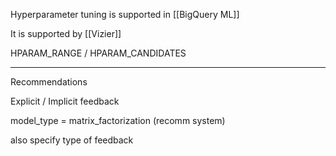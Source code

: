 
Hyperparameter tuning is supported in [[BigQuery ML]]

It is supported by [[Vizier]]

HPARAM_RANGE / HPARAM_CANDIDATES

---

Recommendations

Explicit / Implicit feedback

model_type = matrix_factorization (recomm system)

also specify type of feedback


